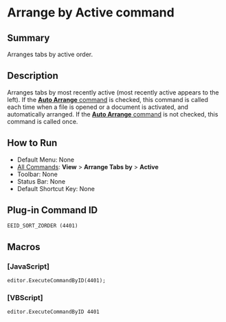 # Arrange by Active command

## Summary

Arranges tabs by active order.

## Description

Arranges tabs by most recently active (most recently active appears to the left). If the [**Auto Arrange** command](auto_sort) is checked, this command is called each time when a file is opened or a document is activated, and automatically arranged. If the
[**Auto Arrange** command](auto_sort) is not checked, this command is called once.

## How to Run

- Default Menu: None
- [All Commands](../tools/all_commands): **View** \> **Arrange Tabs by**
\> **Active**
- Toolbar: None
- Status Bar: None
- Default Shortcut Key: None

## Plug-in Command ID

```
EEID_SORT_ZORDER (4401)```

## Macros

### \[JavaScript\]

```
editor.ExecuteCommandByID(4401);
```

### \[VBScript\]

```
editor.ExecuteCommandByID 4401
```
